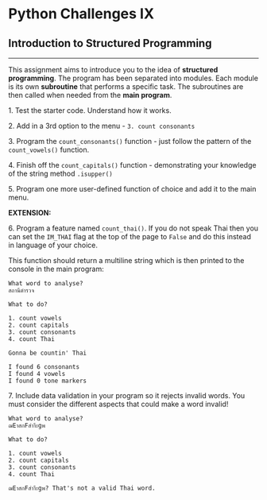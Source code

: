 # Python Challenges IX

## Introduction to Structured Programming

---

This assignment aims to introduce you to the idea of **structured programming**. The program has been separated into modules. Each module is its own **subroutine** that performs a specific task. The subroutines are then called when needed from the **main program**.

1\. Test the starter code. Understand how it works.

2\. Add in a 3rd option to the menu - `3. count consonants`

3\. Program the `count_consonants()` function - just follow the pattern of the `count_vowels()` function.

4\. Finish off the `count_capitals()` function - demonstrating your knowledge of the string method `.isupper()`

5\. Program one more user-defined function of choice and add it to the main menu.

**EXTENSION:**

6\. Program a feature named `count_thai()`. If you do not speak Thai then you can set the `IM_THAI` flag at the top of the page to `False` and do this instead in language of your choice.

<!-- -->

This function should return a multiline string which is then printed to the console in the main program:

<!-- -->

    What word to analyse?
    สถานีตำรวจ

    What to do?

    1. count vowels
    2. count capitals
    3. count consonants
    4. count Thai

    Gonna be countin' Thai

    I found 6 consonants
    I found 4 vowels
	I found 0 tone markers

<!-- -->

7\. Include data validation in your program so it rejects invalid words. You must consider the different aspects that could make a word invalid!


    What word to analyse?
    ฌEาสกFสำาีะgพ

    What to do?

    1. count vowels
    2. count capitals
    3. count consonants
    4. count Thai

    ฌEาสกFสำาีะgพ? That's not a valid Thai word.

<!-- -->
